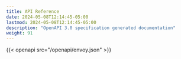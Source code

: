 ```yaml
---
title: API Reference
date: 2024-05-08T12:14:45-05:00
lastmod: 2024-05-08T12:14:45-05:00
description: "OpenAPI 3.0 specification generated documentation"
weight: 91
---
```


{{< openapi src="/openapi/envoy.json" >}}

